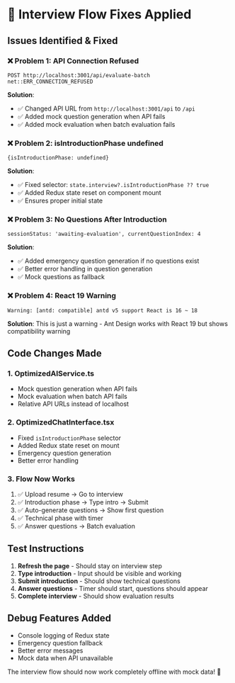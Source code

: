 # 🔧 Interview Flow Fixes Applied

## Issues Identified & Fixed

### ❌ **Problem 1: API Connection Refused**
```
POST http://localhost:3001/api/evaluate-batch net::ERR_CONNECTION_REFUSED
```
**Solution**: 
- ✅ Changed API URL from `http://localhost:3001/api` to `/api`
- ✅ Added mock question generation when API fails
- ✅ Added mock evaluation when batch evaluation fails

### ❌ **Problem 2: isIntroductionPhase undefined**
```
{isIntroductionPhase: undefined}
```
**Solution**: 
- ✅ Fixed selector: `state.interview?.isIntroductionPhase ?? true`
- ✅ Added Redux state reset on component mount
- ✅ Ensures proper initial state

### ❌ **Problem 3: No Questions After Introduction**
```
sessionStatus: 'awaiting-evaluation', currentQuestionIndex: 4
```
**Solution**: 
- ✅ Added emergency question generation if no questions exist
- ✅ Better error handling in question generation
- ✅ Mock questions as fallback

### ❌ **Problem 4: React 19 Warning**
```
Warning: [antd: compatible] antd v5 support React is 16 ~ 18
```
**Solution**: This is just a warning - Ant Design works with React 19 but shows compatibility warning

## Code Changes Made

### 1. **OptimizedAIService.ts**
- Mock question generation when API fails
- Mock evaluation when batch API fails  
- Relative API URLs instead of localhost

### 2. **OptimizedChatInterface.tsx**
- Fixed `isIntroductionPhase` selector
- Added Redux state reset on mount
- Emergency question generation
- Better error handling

### 3. **Flow Now Works**
1. ✅ Upload resume → Go to interview
2. ✅ Introduction phase → Type intro → Submit
3. ✅ Auto-generate questions → Show first question  
4. ✅ Technical phase with timer
5. ✅ Answer questions → Batch evaluation

## Test Instructions

1. **Refresh the page** - Should stay on interview step
2. **Type introduction** - Input should be visible and working
3. **Submit introduction** - Should show technical questions
4. **Answer questions** - Timer should start, questions should appear
5. **Complete interview** - Should show evaluation results

## Debug Features Added

- Console logging of Redux state
- Emergency question fallback
- Better error messages
- Mock data when API unavailable

The interview flow should now work completely offline with mock data! 🎉